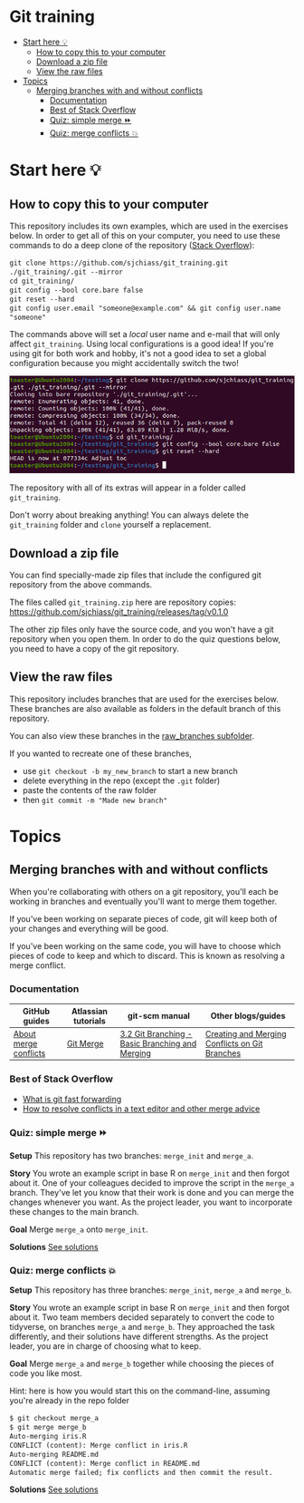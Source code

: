 # Git training <!-- omit in toc -->

- [Start here :bulb:](#start-here-bulb)
  - [How to copy this to your computer](#how-to-copy-this-to-your-computer)
  - [Download a zip file](#download-a-zip-file)
  - [View the raw files](#view-the-raw-files)
- [Topics](#topics)
  - [Merging branches with and without conflicts](#merging-branches-with-and-without-conflicts)
    - [Documentation](#documentation)
    - [Best of Stack Overflow](#best-of-stack-overflow)
    - [Quiz: simple merge :fast_forward:](#quiz-simple-merge-fast_forward)
    - [Quiz: merge conflicts :collision:](#quiz-merge-conflicts-collision)

# Start here :bulb:

## How to copy this to your computer

This repository includes its own examples, which are used in the exercises below. In order to get all of this on your computer, you need to use these commands to do a deep clone of the repository ([Stack Overflow](https://stackoverflow.com/a/7216269)):

```
git clone https://github.com/sjchiass/git_training.git ./git_training/.git --mirror
cd git_training/
git config --bool core.bare false
git reset --hard
git config user.email "someone@example.com" && git config user.name "someone"
```
The commands above will set a *local* user name and e-mail that will only affect `git_training`. Using local configurations is a good idea! If you're using git for both work and hobby, it's not a good idea to set a global configuration because you might accidentally switch the two!

![Cloning in Ubuntu](./images/clone_success.png)

The repository with all of its extras will appear in a folder called `git_training`.

Don't worry about breaking anything! You can always delete the `git_training` folder and `clone` yourself a replacement.

## Download a zip file

You can find specially-made zip files that include the configured git repository from the above commands.

The files called `git_training.zip` here are repository copies: <https://github.com/sjchiass/git_training/releases/tag/v0.1.0>

The other zip files only have the source code, and you won't have a git repository when you open them. In order to do the quiz questions below, you need to have a copy of the git repository.

## View the raw files

This repository includes branches that are used for the exercises below. These branches are also available as folders in the default branch of this repository.

You can also view these branches in the [raw_branches subfolder](./raw_branches).

If you wanted to recreate one of these branches,

  * use `git checkout -b my_new_branch` to start a new branch
  * delete everything in the repo (except the `.git` folder)
  * paste the contents of the raw folder
  * then `git commit -m "Made new branch"`

# Topics

## Merging branches with and without conflicts

When you're collaborating with others on a git repository, you'll each be working in branches and eventually you'll want to merge them together.

If you've been working on separate pieces of code, git will keep both of your changes and everything will be good.

If you've been working on the same code, you will have to choose which pieces of code to keep and which to discard. This is known as resolving a merge conflict.

### Documentation

| GitHub guides | Atlassian tutorials | git-scm manual | Other blogs/guides |
|---------------|---------------------|----------------|--------------------|
| [About merge conflicts](https://docs.github.com/en/free-pro-team@latest/github/collaborating-with-issues-and-pull-requests/about-merge-conflicts) | [Git Merge](https://www.atlassian.com/git/tutorials/using-branches/git-merge) | [3.2 Git Branching - Basic Branching and Merging](https://git-scm.com/book/en/v2/Git-Branching-Basic-Branching-and-Merging) | [Creating and Merging Conflicts on Git Branches](https://codeforphilly.github.io/decentralized-data/tutorials/actually-using-git/lessons/conflicting-branches/) |

### Best of Stack Overflow

  * [What is git fast forwarding](https://stackoverflow.com/questions/29673869/what-is-git-fast-forwarding)
  * [How to resolve conflicts in a text editor and other merge advice](https://stackoverflow.com/questions/161813/how-to-resolve-merge-conflicts-in-git-repository/7589612#7589612)

### Quiz: simple merge :fast_forward:

__Setup__ This repository has two branches: `merge_init` and `merge_a`.

__Story__ You wrote an example script in base R on `merge_init` and then forgot about it. One of your colleagues decided to improve the script in the `merge_a` branch. They've let you know that their work is done and you can merge the changes whenever you want. As the project leader, you want to incorporate these changes to the main branch.

__Goal__ Merge `merge_a` onto `merge_init`.

__Solutions__ [See solutions](./merge_solutions.md)

### Quiz: merge conflicts :collision:

__Setup__ This repository has three branches: `merge_init`, `merge_a` and `merge_b`.

__Story__ You wrote an example script in base R on `merge_init` and then forgot about it. Two team members decided separately to convert the code to tidyverse, on branches `merge_a` and `merge_b`. They approached the task differently, and their solutions have different strengths. As the project leader, you are in charge of choosing what to keep.

__Goal__ Merge `merge_a` and `merge_b` together while choosing the pieces of code you like most.

Hint: here is how you would start this on the command-line, assuming you're already in the repo folder

```console
$ git checkout merge_a
$ git merge merge_b
Auto-merging iris.R
CONFLICT (content): Merge conflict in iris.R
Auto-merging README.md
CONFLICT (content): Merge conflict in README.md
Automatic merge failed; fix conflicts and then commit the result.
```

__Solutions__ [See solutions](./merge_conflicts_solutions.md)
